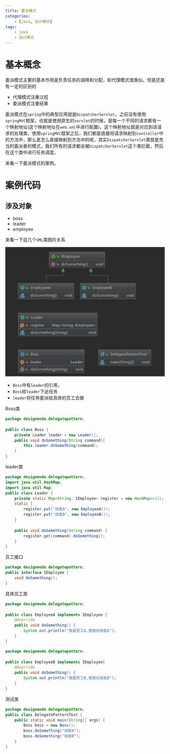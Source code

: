 ```yaml
---
title: 委派模式
categories:
	- [java, 设计模式]
tags:
	- java
	- 设计模式
---
```


# 基本概念

委派模式主要的基本作用是负责任务的调用和分配，和代理模式很类似。但是还是有一定的区别的

* 代理模式注重过程
* 委派模式注重结果

<!--more-->

委派模式在`spring`中的典型应用就是`DispatcherServlet`，之前没有使用`springMVC`框架，也就是使用原生的`servlet`的时候，是每一个不同的请求都有一个映射地址(这个映射地址在`web.xml`中进行配置)，这个映射地址就是对应到该请求的处理类，使用`springMVC`框架之后，我们都是直接将请求映射到`controller`中的方法中，那么是怎么直接映射到方法中的呢，其实`DispatcherServlet`类就是充当的委派者的模式，我们所有的请求都会被`DispatcherServlet`这个类拦截，然后在这个类中进行任务调度。

来看一下委派模式的案例。

# 案例代码

## 涉及对象

* boss
* leader
* employee

来看一下这几个`UML`类图的关系

![image-20200510124652137](./委派模式/image-20200510124652137.png)



* `Boss`中有`leader`的引用，
* `Boss`给`leader`下达任务
* `leader`将任务委派给具体的员工去做

Boss类

```java
package designmode.delegatepattern;

public class Boss {
    private Leader leader = new Leader();
    public void doSomething(String command){
        this.leader.doSomething(command);
    }
}
```

leader类

```java
package designmode.delegatepattern;
import java.util.HashMap;
import java.util.Map;
public class Leader {
    private static Map<String, IEmployee> register = new HashMap<>(2);
    static {
        register.put("技能A", new EmployeeA());
        register.put("技能B", new EmployeeB());
    }

    public void doSomething(String command) {
        register.get(command).doSomething();
    }
}
```

员工接口

```java
package designmode.delegatepattern;
public interface IEmployee {
    void doSomething();
}
```

具体员工类

```java
package designmode.delegatepattern;

public class EmployeeA implements IEmployee {
    @Override
    public void doSomething() {
        System.out.println("我是员工A,我擅长技能A");
    }
}
```

```java
package designmode.delegatepattern;

public class EmployeeB implements IEmployee{
    @Override
    public void doSomething() {
        System.out.println("我是员工B,我擅长技能B");
    }
}
```

测试类

```java
package designmode.delegatepattern;
public class DelegatePatternTest {
    public static void main(String[] args) {
        Boss boss = new Boss();
        boss.doSomething("技能A");
        boss.doSomething("技能B");
    }
}
```

